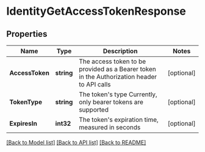 # IdentityGetAccessTokenResponse

## Properties

Name | Type | Description | Notes
------------ | ------------- | ------------- | -------------
**AccessToken** | **string** | The access token to be provided as a Bearer token in the Authorization header to API calls | [optional] 
**TokenType** | **string** | The token&#39;s type  Currently, only bearer tokens are supported | [optional] 
**ExpiresIn** | **int32** | The token&#39;s expiration time, measured in seconds | [optional] 

[[Back to Model list]](../README.md#documentation-for-models) [[Back to API list]](../README.md#documentation-for-api-endpoints) [[Back to README]](../README.md)


